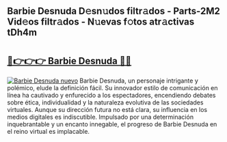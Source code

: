 ## Barbie Desnuda D𝚎sn𝚞dos filtr𝚊dos - Parts-2M2 Vid𝚎os filtr𝚊dos - N𝚞evas f𝚘tos atr𝚊ctivas tDh4m

# <h2><a href="http://mb43x7.tromn.icu/?c=Barbie+Desnuda">🔗👉👉👉 Barbie Desnuda 🔗🔗</a></h2>

[![Barbie Desnuda nuevo](https://i.imgur.com/pEAQMta.gif)](http://mb43x7.tromn.icu/?c=Barbie+Desnuda)
Barbie Desnuda, un personaje intrigante y polémico, elude la definición fácil. Su innovador estilo de comunicación en línea ha cautivado y enfurecido a los espectadores, encendiendo debates sobre ética, individualidad y la naturaleza evolutiva de las sociedades virtuales. Aunque su dirección futura no está clara, su influencia en los medios digitales es indiscutible. Impulsado por una determinación inquebrantable y un encanto innegable, el progreso de Barbie Desnuda en el reino virtual es implacable.
